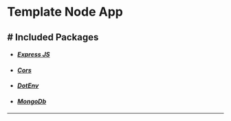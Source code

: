 # **Template Node App**

## **# Included Packages**
* #### ***[Express JS](https://expressjs.com/)***
* #### ***[Cors](https://github.com/expressjs/cors#readme)***
* #### ***[DotEnv](https://github.com/motdotla/dotenv#readme)***
* #### ***[MongoDb](https://www.mongodb.com/docs/drivers/node/current/)***

***